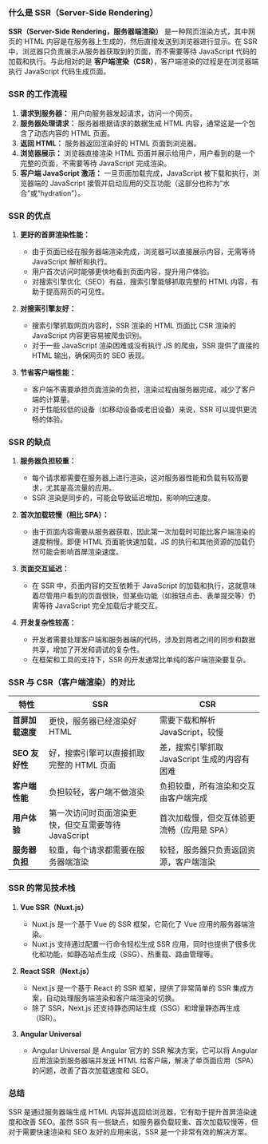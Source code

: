 ### 什么是 SSR（Server-Side Rendering）

**SSR（Server-Side Rendering，服务器端渲染）** 是一种网页渲染方式，其中网页的 HTML 内容是在服务器上生成的，然后直接发送到浏览器进行显示。在 SSR 中，浏览器只负责展示从服务器获取到的页面，而不需要等待 JavaScript 代码的加载和执行。与此相对的是 **客户端渲染（CSR）**，客户端渲染的过程是在浏览器端执行 JavaScript 代码生成页面。

### SSR 的工作流程

1. **请求到服务器：** 用户向服务器发起请求，访问一个网页。
2. **服务器处理请求：** 服务器根据请求的数据生成 HTML 内容，通常这是一个包含了动态内容的 HTML 页面。
3. **返回 HTML：** 服务器返回渲染好的 HTML 页面到浏览器。
4. **浏览器展示：** 浏览器直接渲染 HTML 页面并展示给用户，用户看到的是一个完整的页面，不需要等待 JavaScript 完成渲染。
5. **客户端 JavaScript 激活：** 一旦页面加载完成，JavaScript 被下载和执行，浏览器端的 JavaScript 接管并启动应用的交互功能（这部分也称为“水合”或“hydration”）。

### SSR 的优点

1. **更好的首屏渲染性能：**
   - 由于页面已经在服务器端渲染完成，浏览器可以直接展示内容，无需等待 JavaScript 解析和执行。
   - 用户首次访问时能够更快地看到页面内容，提升用户体验。
   - 对搜索引擎优化（SEO）有益，搜索引擎能够抓取完整的 HTML 内容，有助于提高网页的可见性。

2. **对搜索引擎友好：**
   - 搜索引擎抓取网页内容时，SSR 渲染的 HTML 页面比 CSR 渲染的 JavaScript 内容更容易被爬虫识别。
   - 对于一些 JavaScript 渲染困难或没有执行 JS 的爬虫，SSR 提供了直接的 HTML 输出，确保网页的 SEO 表现。

3. **节省客户端性能：**
   - 客户端不需要承担页面渲染的负担，渲染过程由服务器完成，减少了客户端的计算量。
   - 对于性能较低的设备（如移动设备或老旧设备）来说，SSR 可以提供更流畅的体验。

### SSR 的缺点

1. **服务器负担较重：**
   - 每个请求都需要在服务器上进行渲染，这对服务器性能和负载有较高要求，尤其是高流量的应用。
   - SSR 渲染是同步的，可能会导致延迟增加，影响响应速度。

2. **首次加载较慢（相比 SPA）：**
   - 由于页面内容需要从服务器获取，因此第一次加载时可能比客户端渲染的速度稍慢。即便 HTML 页面能快速加载，JS 的执行和其他资源的加载仍然可能会影响首屏渲染速度。
   
3. **页面交互延迟：**
   - 在 SSR 中，页面内容的交互依赖于 JavaScript 的加载和执行，这就意味着尽管用户看到的页面很快，但某些功能（如按钮点击、表单提交等）仍需等待 JavaScript 完全加载后才能交互。
   
4. **开发复杂性较高：**
   - 开发者需要处理客户端和服务器端的代码，涉及到两者之间的同步和数据共享，增加了开发和调试的复杂性。
   - 在框架和工具的支持下，SSR 的开发通常比单纯的客户端渲染要复杂。

### SSR 与 CSR（客户端渲染）的对比

| 特性             | SSR                                                 | CSR                                          |
| ---------------- | --------------------------------------------------- | -------------------------------------------- |
| **首屏加载速度** | 更快，服务器已经渲染好 HTML                         | 需要下载和解析 JavaScript，较慢              |
| **SEO 友好性**   | 好，搜索引擎可以直接抓取完整的 HTML 页面            | 差，搜索引擎抓取 JavaScript 生成的内容有困难 |
| **客户端性能**   | 负担较轻，客户端不做渲染                            | 负担较重，所有渲染和交互由客户端完成         |
| **用户体验**     | 第一次访问时页面渲染更快，但交互需要等待 JavaScript | 首次加载慢，但交互体验更流畅（应用是 SPA）   |
| **服务器负担**   | 较重，每个请求都需要在服务器端渲染                  | 较轻，服务器只负责返回资源，客户端渲染       |

### SSR 的常见技术栈

1. **Vue SSR（Nuxt.js）**
   - Nuxt.js 是一个基于 Vue 的 SSR 框架，它简化了 Vue 应用的服务器端渲染。
   - Nuxt.js 支持通过配置一行命令轻松生成 SSR 应用，同时也提供了很多优化和功能，如静态站点生成（SSG）、热重载、路由管理等。

2. **React SSR（Next.js）**
   - Next.js 是一个基于 React 的 SSR 框架，提供了非常简单的 SSR 集成方案，自动处理服务端渲染和客户端渲染的切换。
   - 除了 SSR，Next.js 还支持静态网站生成（SSG）和增量静态再生成（ISR）。

3. **Angular Universal**
   - Angular Universal 是 Angular 官方的 SSR 解决方案，它可以将 Angular 应用渲染到服务器端并发送 HTML 给客户端，解决了单页面应用（SPA）的问题，改善了首次加载速度和 SEO。

### 总结

SSR 是通过服务器端生成 HTML 内容并返回给浏览器，它有助于提升首屏渲染速度和改善 SEO。虽然 SSR 有一些缺点，如服务器负载较重、首次加载较慢等，但对于需要快速渲染和 SEO 友好的应用来说，SSR 是一个非常有效的解决方案。